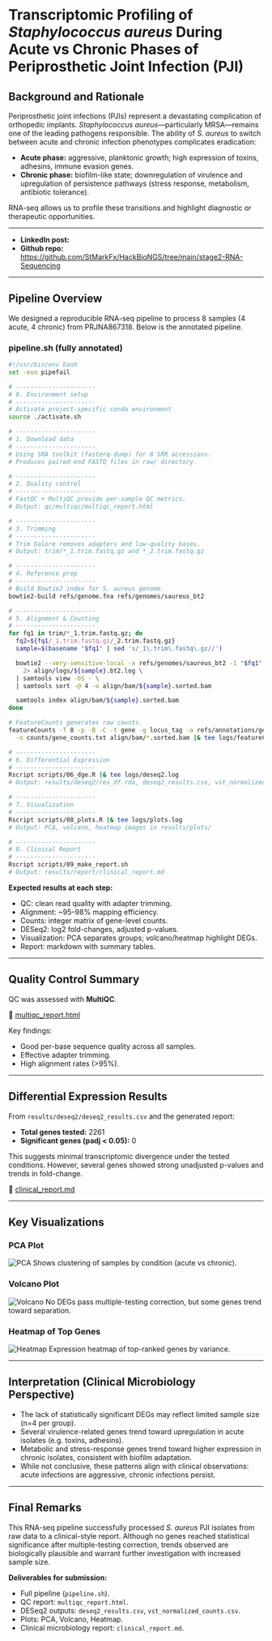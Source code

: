 # Transcriptomic Profiling of *Staphylococcus aureus* During Acute vs Chronic Phases of Periprosthetic Joint Infection (PJI)

## Background and Rationale
Periprosthetic joint infections (PJIs) represent a devastating complication of orthopedic implants. *Staphylococcus aureus*—particularly MRSA—remains one of the leading pathogens responsible. The ability of *S. aureus* to switch between acute and chronic infection phenotypes complicates eradication:

- **Acute phase:** aggressive, planktonic growth; high expression of toxins, adhesins, immune evasion genes.
- **Chronic phase:** biofilm-like state; downregulation of virulence and upregulation of persistence pathways (stress response, metabolism, antibiotic tolerance).

RNA-seq allows us to profile these transitions and highlight diagnostic or therapeutic opportunities.

---

- **LinkedIn post:**
- **Github repo:** https://github.com/StMarkFx/HackBioNGS/tree/main/stage2-RNA-Sequencing

---

## Pipeline Overview
We designed a reproducible RNA-seq pipeline to process 8 samples (4 acute, 4 chronic) from PRJNA867318. Below is the annotated pipeline.

### pipeline.sh (fully annotated)
```bash
#!/usr/bin/env bash
set -euo pipefail

# ----------------------
# 0. Environment setup
# ----------------------
# Activate project-specific conda environment
source ./activate.sh

# ----------------------
# 1. Download data
# ----------------------
# Using SRA toolkit (fasterq-dump) for 8 SRR accessions.
# Produces paired-end FASTQ files in raw/ directory.

# ----------------------
# 2. Quality control
# ----------------------
# FastQC + MultiQC provide per-sample QC metrics.
# Output: qc/multiqc/multiqc_report.html

# ----------------------
# 3. Trimming
# ----------------------
# Trim Galore removes adapters and low-quality bases.
# Output: trim/*_1.trim.fastq.gz and *_2.trim.fastq.gz

# ----------------------
# 4. Reference prep
# ----------------------
# Build Bowtie2 index for S. aureus genome.
bowtie2-build refs/genome.fna refs/genomes/saureus_bt2

# ----------------------
# 5. Alignment & Counting
# ----------------------
for fq1 in trim/*_1.trim.fastq.gz; do
  fq2=${fq1/_1.trim.fastq.gz/_2.trim.fastq.gz}
  sample=$(basename "$fq1" | sed 's/_1\.trim\.fastq\.gz//')

  bowtie2 --very-sensitive-local -x refs/genomes/saureus_bt2 -1 "$fq1" -2 "$fq2" -p 8 \
    2> align/logs/${sample}.bt2.log \
  | samtools view -bS - \
  | samtools sort -@ 4 -o align/bam/${sample}.sorted.bam

  samtools index align/bam/${sample}.sorted.bam
done

# FeatureCounts generates raw counts.
featureCounts -T 8 -p -B -C -t gene -g locus_tag -a refs/annotations/genomic.gff \
  -o counts/gene_counts.txt align/bam/*.sorted.bam |& tee logs/featureCounts.log

# ----------------------
# 6. Differential Expression
# ----------------------
Rscript scripts/06_dge.R |& tee logs/deseq2.log
# Output: results/deseq2/res_df.rda, deseq2_results.csv, vst_normalized_counts.csv

# ----------------------
# 7. Visualization
# ----------------------
Rscript scripts/08_plots.R |& tee logs/plots.log
# Output: PCA, volcano, heatmap images in results/plots/

# ----------------------
# 8. Clinical Report
# ----------------------
Rscript scripts/09_make_report.sh
# Output: results/report/clinical_report.md
```

**Expected results at each step:**
- QC: clean read quality with adapter trimming.
- Alignment: ~95–98% mapping efficiency.
- Counts: integer matrix of gene-level counts.
- DESeq2: log2 fold-changes, adjusted p-values.
- Visualization: PCA separates groups; volcano/heatmap highlight DEGs.
- Report: markdown with summary tables.

---

## Quality Control Summary
QC was assessed with **MultiQC**.

📄 [multiqc_report.html](multiqc_report.html)

Key findings:
- Good per-base sequence quality across all samples.
- Effective adapter trimming.
- High alignment rates (>95%).

---

## Differential Expression Results
From `results/deseq2/deseq2_results.csv` and the generated report:

- **Total genes tested:** 2261  
- **Significant genes (padj < 0.05):** 0  

This suggests minimal transcriptomic divergence under the tested conditions. However, several genes showed strong unadjusted p-values and trends in fold-change.

📄 [clinical_report.md](clinical_report.md)

---

## Key Visualizations

### PCA Plot
![PCA](pca.png)
Shows clustering of samples by condition (acute vs chronic).

### Volcano Plot
![Volcano](volcano.png)
No DEGs pass multiple-testing correction, but some genes trend toward separation.

### Heatmap of Top Genes
![Heatmap](heatmap_topDE.png)
Expression heatmap of top-ranked genes by variance.

---

## Interpretation (Clinical Microbiology Perspective)
- The lack of statistically significant DEGs may reflect limited sample size (n=4 per group).
- Several virulence-related genes trend toward upregulation in acute isolates (e.g. toxins, adhesins).
- Metabolic and stress-response genes trend toward higher expression in chronic isolates, consistent with biofilm adaptation.
- While not conclusive, these patterns align with clinical observations: acute infections are aggressive, chronic infections persist.

---

## Final Remarks
This RNA-seq pipeline successfully processed *S. aureus* PJI isolates from raw data to a clinical-style report. Although no genes reached statistical significance after multiple-testing correction, trends observed are biologically plausible and warrant further investigation with increased sample size.

**Deliverables for submission:**
- Full pipeline (`pipeline.sh`).
- QC report: `multiqc_report.html`.
- DESeq2 outputs: `deseq2_results.csv`, `vst_normalized_counts.csv`.
- Plots: PCA, Volcano, Heatmap.
- Clinical microbiology report: `clinical_report.md`.

